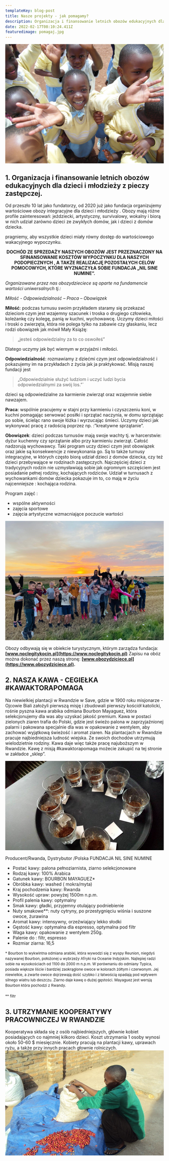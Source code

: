 ```yaml
---
templateKey: blog-post
title: Nasze projekty - jak pomagamy?
description: Organizacja i finansowanie letnich obozów edukacyjnych dla dzieci i młodzieży z pieczy zastępczej, utrzymanie kooperatywy pracowniczej w Rwandzie - to dużo pracy i dużo serca. Dzielimy się z Wami tym jak działamy!
date: 2022-02-17T08:10:24.411Z
featuredimage: pomagaj.jpg
---
```

![](pomagaj.jpg)
## 1. Organizacja i finansowanie letnich obozów edukacyjnych dla dzieci i młodzieży z pieczy zastępczej.
Od przeszło 10 lat jako fundatorzy, od 2020 już jako fundacja organizujemy wartościowe obozy
integracyjne dla dzieci i młodzieży . Obozy mają różne profile zainteresowań: jeździecki, artystyczny,
survivalowy, wokalny i biorą w nich udział zarówno dzieci ze zwykłych domów, jak i dzieci z domów
dziecka.

pragniemy, aby wszystkie dzieci miały równy dostęp do wartościowego wakacyjnego wypoczynku.
<p style="text-align:center"><b>
DOCHÓD ZE SPRZEDAŻY NASZYCH OBOZÓW JEST PRZEZNACZONY NA SFINANSOWANIE KOSZTÓW
WYPOCZYNKU DLA NASZYCH PODOPIECZNYCH , A TAKŻE REALIZACJĘ POZOSTAŁYCH CELÓW
POMOCOWYCH, KTÓRE WYZNACZYŁA SOBIE FUNDACJA „NIL SINE NUMINE”.
</b></p>

*Organizowane przez nas obozydzieciece są oparte na fundamencie wartości uniwersalnych tj.:*

*Miłość - Odpowiedzialność – Praca – Obowiązek*

**Miłość**: podczas turnusu swoim przykładem staramy się przekazać dzieciom czym jest wzajemny szacunek i troska o drugiego człowieka, koleżankę czy kolegę, panią w kuchni, wychowawcę. Uczymy dzieci miłości i troski o zwierzęta, która nie polega tylko na zabawie czy głaskaniu, lecz rodzi obowiązek jak mówił Mały Książę:

> „jesteś odpowiedzialny za to co oswoiłeś” 

Dlatego uczymy jak być wiernym w przyjaźni i miłości.

**Odpowiedzialność**: rozmawiamy z dziećmi czym jest odpowiedzialność i pokazujemy im na przykładach z życia jak ja praktykować. Misją naszej fundacji jest 

> „Odpowiedzialnie służyć ludziom i uczyć ludzi bycia odpowiedzialnymi za swój los.”`

dzieci są odpowiedzialne za karmienie zwierząt oraz wzajemnie siebie nawzajem. 

**Praca**: wspólnie pracujemy w stajni przy karmieniu i czyszczeniu koni, w kuchni pomagając serwować posiłki i sprzątać naczynia, w domu sprzątając po sobie, ścieląc rano swoje łóżka i wyrzucając śmieci. Uczymy dzieci jak wykonywać pracę z radością poprzez np. :”kreatywne sprzątanie”.

**Obowiązek**: dzieci podczas turnusów mają swoje wachty tj. w harcerstwie: dyżur kuchenny czy sprzątanie albo przy karmieniu zwierząt. Całość nadzorują wychowawcy. Taki program uczy dzieci czym jest obowiązek oraz jakie są konsekwencje z niewykonania go. Są to także turnusy integracyjne, w których często biorą udział dzieci z domów dziecka, czy też dzieci przebywające w rodzinach zastępczych. Najczęściej dzieci z tradycyjnych rodzin nie uzmysławiają sobie jak ogromnym szczęściem jest posiadanie pełnej rodziny, kochających rodziców. Udział w turnusach z wychowankami domów dziecka pokazuje im to, co mają w życiu najcenniejsze : kochająca rodzina. 

Program zajęć : 
* wspólne aktywności
* zajęcia sportowe 
* zajęcia artystyczne wzmacniające poczucie wartości

![](oboz.jpg)

Obozy odbywają się w obiekcie turystycznym, którym zarządza fundacja: **[www.noclegitykocin.pl](https://www.noclegitykocin.pl)**
Zapisu na obóz można dokonać przez naszą stronę: **[www.obozydziciece.pl](https://www.obozydziciece.pl).**

## 2. NASZA KAWA - CEGIEŁKA #KAWAKTORAPOMAGA
Na niewielkiej plantacji w Rwandzie w Save, gdzie w 1900 roku misjonarze - Ojcowie Biali założyli pierwszą misję i zbudowali pierwszy kościół katolicki, rośnie pyszna kawa arabika odmiana Bourbon Mayaguez, która selekcjonujemy dla was aby uzyskać jakość premium. Kawa w postaci zielonych ziaren trafia do Polski, gdzie jest świeżo palona w zaprzyjaźnionej palarni i pakowana specjalnie dla was w opakowanie z wentylem, aby zachować wyjątkową świeżość i aromat ziaren. Na plantacjach w Rwandzie pracuje najbiedniejsza ludność wiejska. Ze swoich dochodów utrzymują wielodzietnie rodziny. Kawa daje więc także pracę najuboższym w Rwandzie. Kawę z misją #kawaktorapomaga możecie zakupić na tej stronie w zakładce „sklep”.

![](kawa.jpg)

Producent/Rwanda, Dystrybutor /Polska FUNDACJA NIL SINE NUMINE

* Postać kawy: palona pełnoziarnista, ziarno selekcjonowane
* Rodzaj kawy: 100% Arabica
* Gatunek kawy: BOURBON MAYAGUEZ*
* Obróbka kawy: washed ( mokra/myta)
* Kraj pochodzenia kawy: Rwanda
* Wysokość upraw: powyżej 1500m n.p.m.
* Profil palenia kawy: optymalny
* Smak kawy: gładki, przyjemny otulający podniebienie
* Nuty smakowe**: nuty cytryny, po przestygnięciu wiśnia i suszone owoce, żurawina
* Aromat kawy: intensywny, orzeźwiający lekko słodki
* Gęstość kawy: optymalna dla espresso, optymalna pod filtr
* Waga kawy: opakowanie z wentylem 250g.
* Palenie do : filtr, espresso
* Rozmiar ziarna: 16,5

<small>
* Bourbon to wykwintna odmiana arabiki, która wywodzi się z wyspy Reunion, niegdyś nazywanej Bourbon, położonej u wybrzeży Afryki na Oceanie Indyjskim. Najlepiej radzi sobie na wysokościach od 1100 do 2000 m n.p.m. W porównaniu do odmiany Typica, posiada większe liście i bardziej zaokrąglone owoce w kolorach żółtym i czerwonym. Jej niewielkie, a zwarte owoce dojrzewają dość szybko i z łatwością opadają pod wpływem silnego wiatru lub deszczu. Ziarno daje kawę o dużej gęstości. Mayaguez jest wersją Bourbon która pochodzi z Rwandy.</br></br>
** filtr
</small>

## 3. UTRZYMANIE KOOPERATYWY PRACOWNICZEJ W RWANDZIE
Kooperatywa składa się z osób najbiedniejszych, głównie kobiet posiadających co najmniej kilkoro
dzieci. Koszt utrzymania 1 osoby wynosi około 50-60 $ miesięcznie. Kobiety pracują na plantacji
kawy, uprawach ryżu, a także przy innych pracach głownie rolniczych.
![](rwanda.jpg)

